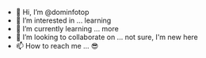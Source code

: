 - 👋 Hi, I’m @dominfotop
- 👀 I’m interested in ... learning
- 🌱 I’m currently learning ... more
- 💞️ I’m looking to collaborate on ... not sure, I'm new here
- 📫 How to reach me ... 😎

<!---
dominfotop/dominfotop is a ✨ special ✨ repository because its `README.md` (this file) appears on your GitHub profile.
You can click the Preview link to take a look at your changes.
--->
